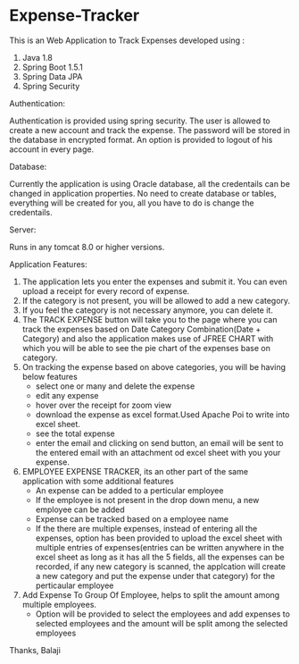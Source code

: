 # Expense-Tracker

This is an Web Application to Track Expenses developed using :

1. Java 1.8
2. Spring Boot 1.5.1
3. Spring Data JPA
4. Spring Security


Authentication:

Authentication is provided using spring security. The user is allowed to create a new account and track the expense. The password will be stored in the database in encrypted format. An option is provided to logout of his account in every page.

Database:

Currently the application is using Oracle database, all the credentails can be changed in application properties. No need to create database or tables, everything will be created for you, all you have to do is change the credentails.

Server:

Runs in any tomcat 8.0 or higher versions.

Application Features:

1. The application lets you enter the expenses and submit it. You can even upload a receipt for every record of expense.
2. If the category is not present, you will be allowed to add a new category.
3. If you feel the category is not necessary anymore, you can delete it.
4. The TRACK EXPENSE button will take you to the page where you can track the expenses based on 
   Date
   Category
   Combination(Date + Category) and also the application makes use of JFREE CHART with which you will be able to see the pie chart of the expenses base on category.
5. On tracking the expense based on above categories, you will be having below features
   - select one or many and delete the expense
   - edit any expense
   - hover over the receipt for zoom view
   - download the expense as excel format.Used Apache Poi to write into excel sheet.
   - see the total expense
   - enter the email and clicking on send button, an email will be sent to the entered email with an attachment od excel sheet with you      your expense.
6. EMPLOYEE EXPENSE TRACKER, its an other part of the same application with some additional features
   - An expense can be added to a perticular employee
   - If the employee is not present in the drop down menu, a new employee can be added
   - Expense can be tracked based on a employee name
   - If the there are multiple expenses, instead of entering all the expenses, option has been provided to upload the excel sheet with        multiple entries of expenses(entries can be written anywhere in the excel sheet as long as it has all the 5 fields, all the              expenses can be recorded, if any new category is scanned, the applcation will create a new category and put the expense under that      category) for the perticaular employee
7. Add Expense To Group Of Employee, helps to split the amount among multiple employees.
   - Option will be provided to select the employees and add expenses to selected employees and the amount will be split among the            selected employees
   
Thanks,
Balaji
   
  




